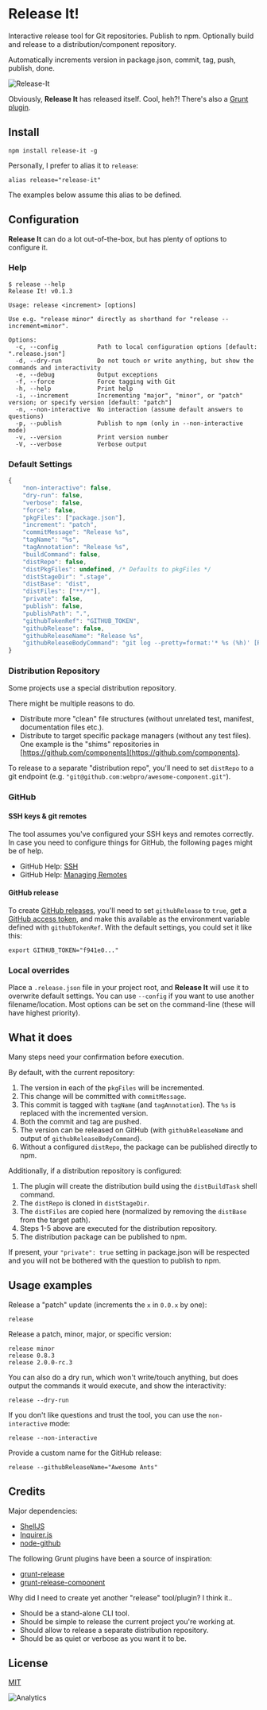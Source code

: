 # Release It!

Interactive release tool for Git repositories. Publish to npm. Optionally build and release to a distribution/component repository.

Automatically increments version in package.json, commit, tag, push, publish, done.

![Release-It](./Release-It.gif)

Obviously, **Release It** has released itself. Cool, heh?! There's also a [Grunt plugin](https://github.com/webpro/grunt-release-it).

## Install

```shell
npm install release-it -g
```

Personally, I prefer to alias it to `release`:

```shell
alias release="release-it"
```

The examples below assume this alias to be defined.

## Configuration

**Release It** can do a lot out-of-the-box, but has plenty of options to configure it.

### Help

```
$ release --help
Release It! v0.1.3

Usage: release <increment> [options]

Use e.g. "release minor" directly as shorthand for "release --increment=minor".

Options:
  -c, --config           Path to local configuration options [default: ".release.json"]                          
  -d, --dry-run          Do not touch or write anything, but show the commands and interactivity                 
  -e, --debug            Output exceptions                                                                       
  -f, --force            Force tagging with Git                                                                  
  -h, --help             Print help                                                                              
  -i, --increment        Incrementing "major", "minor", or "patch" version; or specify version [default: "patch"]
  -n, --non-interactive  No interaction (assume default answers to questions)                                    
  -p, --publish          Publish to npm (only in --non-interactive mode)                                         
  -v, --version          Print version number                                                                    
  -V, --verbose          Verbose output
```

### Default Settings

```js
{
    "non-interactive": false,
    "dry-run": false,
    "verbose": false,
    "force": false,
    "pkgFiles": ["package.json"],
    "increment": "patch",
    "commitMessage": "Release %s",
    "tagName": "%s",
    "tagAnnotation": "Release %s",
    "buildCommand": false,
    "distRepo": false,
    "distPkgFiles": undefined, /* Defaults to pkgFiles */
    "distStageDir": ".stage",
    "distBase": "dist",
    "distFiles": ["**/*"],
    "private": false,
    "publish": false,
    "publishPath": ".",
    "githubTokenRef": "GITHUB_TOKEN",
    "githubRelease": false,
    "githubReleaseName": "Release %s",
    "githubReleaseBodyCommand": "git log --pretty=format:'* %s (%h)' [REV_RANGE]"
}
```

### Distribution Repository

Some projects use a special distribution repository.

There might be multiple reasons to do.

* Distribute more "clean" file structures (without unrelated test, manifest, documentation files etc.).
* Distribute to target specific package managers (without any test files). One example is the "shims" repositories in [https://github.com/components](https://github.com/components).

To release to a separate "distribution repo", you'll need to set `distRepo` to a git endpoint (e.g. `"git@github.com:webpro/awesome-component.git"`).

### GitHub

#### SSH keys & git remotes

The tool assumes you've configured your SSH keys and remotes correctly. In case you need to configure things for GitHub, the following pages might be of help.

* GitHub Help: [SSH](https://help.github.com/categories/56/articles)
* GitHub Help: [Managing Remotes](https://help.github.com/categories/18/articles)

#### GitHub release

To create [GitHub releases](https://help.github.com/articles/creating-releases/), you'll need to set `githubRelease` to `true`, get a [GitHub access token](https://github.com/settings/tokens), and make this available as the environment variable defined with `githubTokenRef`. With the default settings, you could set it like this:

```shell
export GITHUB_TOKEN="f941e0..."
```

### Local overrides

Place a `.release.json` file in your project root, and **Release It** will use it to overwrite default settings. You can use `--config` if you want to use another filename/location. Most options can be set on the command-line (these will have highest priority).

## What it does

Many steps need your confirmation before execution.

By default, with the current repository:

1. The version in each of the `pkgFiles` will be incremented.
1. This change will be committed with `commitMessage`.
1. This commit is tagged with `tagName` (and `tagAnnotation`). The `%s` is replaced with the incremented version.
1. Both the commit and tag are pushed.
1. The version can be released on GitHub (with `githubReleaseName` and output of `githubReleaseBodyCommand`).
1. Without a configured `distRepo`, the package can be published directly to npm.

Additionally, if a distribution repository is configured:

1. The plugin will create the distribution build using the `distBuildTask` shell command.
1. The `distRepo` is cloned in `distStageDir`.
1. The `distFiles` are copied here (normalized by removing the `distBase` from the target path).
1. Steps 1-5 above are executed for the distribution repository.
1. The distribution package can be published to npm.

If present, your `"private": true` setting in package.json will be respected and you will not be bothered with the question to publish to npm.

## Usage examples

Release a "patch" update (increments the `x` in `0.0.x` by one):

```shell
release
```

Release a patch, minor, major, or specific version:

```shell
release minor
release 0.8.3
release 2.0.0-rc.3
```

You can also do a dry run, which won't write/touch anything, but does output the commands it would execute, and show the interactivity:

```shell
release --dry-run
```

If you don't like questions and trust the tool, you can use the `non-interactive` mode:

```shell
release --non-interactive
```

Provide a custom name for the GitHub release:

```shell
release --githubReleaseName="Awesome Ants"
```

## Credits

Major dependencies:

* [ShellJS](http://documentup.com/arturadib/shelljs)
* [Inquirer.js](https://github.com/SBoudrias/Inquirer.js)
* [node-github](https://github.com/mikedeboer/node-github)

The following Grunt plugins have been a source of inspiration:

* [grunt-release](https://github.com/geddski/grunt-release)
* [grunt-release-component](https://github.com/walmartlabs/grunt-release-component)

Why did I need to create yet another "release" tool/plugin? I think it..

* Should be a stand-alone CLI tool.
* Should be simple to release the current project you're working at.
* Should allow to release a separate distribution repository.
* Should be as quiet or verbose as you want it to be.

## License

[MIT](http://webpro.mit-license.org/)

![Analytics](https://ga-beacon.appspot.com/UA-17415234-3/release-it/readme?pixel)
